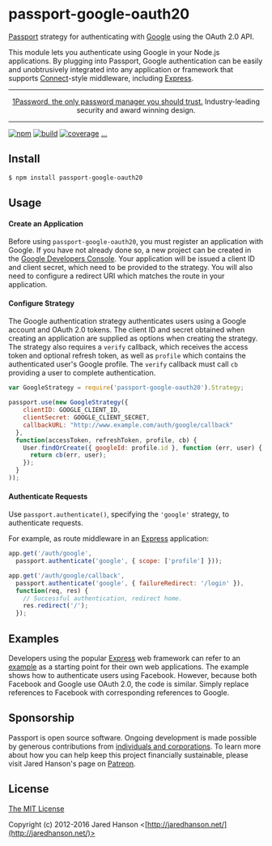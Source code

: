 # passport-google-oauth20

[Passport](http://passportjs.org/) strategy for authenticating with [Google](http://www.google.com/)
using the OAuth 2.0 API.

This module lets you authenticate using Google in your Node.js applications.
By plugging into Passport, Google authentication can be easily and
unobtrusively integrated into any application or framework that supports
[Connect](http://www.senchalabs.org/connect/)-style middleware, including
[Express](http://expressjs.com/).

---

<p align="center"><a href="http://www.tkqlhce.com/click-8907558-13433666" target="_top">1Password, the only password manager you should trust.</a> Industry-leading security and award winning design.</p>

---

[![npm](https://img.shields.io/npm/v/passport-google-oauth20.svg)](https://www.npmjs.com/package/passport-google-oauth20)
[![build](https://img.shields.io/travis/jaredhanson/passport-google-oauth2.svg)](https://travis-ci.org/jaredhanson/passport-google-oauth2)
[![coverage](https://img.shields.io/coveralls/jaredhanson/passport-google-oauth2.svg)](https://coveralls.io/github/jaredhanson/passport-google-oauth2)
[...](https://github.com/jaredhanson/passport-google-oauth2/wiki/Status)

## Install

```bash
$ npm install passport-google-oauth20
```

## Usage

#### Create an Application

Before using `passport-google-oauth20`, you must register an application with
Google.  If you have not already done so, a new project can be created in the
[Google Developers Console](https://console.developers.google.com/).
Your application will be issued a client ID and client secret, which need to be
provided to the strategy.  You will also need to configure a redirect URI which
matches the route in your application.

#### Configure Strategy

The Google authentication strategy authenticates users using a Google account
and OAuth 2.0 tokens.  The client ID and secret obtained when creating an
application are supplied as options when creating the strategy.  The strategy
also requires a `verify` callback, which receives the access token and optional
refresh token, as well as `profile` which contains the authenticated user's
Google profile.  The `verify` callback must call `cb` providing a user to
complete authentication.

```javascript
var GoogleStrategy = require('passport-google-oauth20').Strategy;

passport.use(new GoogleStrategy({
    clientID: GOOGLE_CLIENT_ID,
    clientSecret: GOOGLE_CLIENT_SECRET,
    callbackURL: "http://www.example.com/auth/google/callback"
  },
  function(accessToken, refreshToken, profile, cb) {
    User.findOrCreate({ googleId: profile.id }, function (err, user) {
      return cb(err, user);
    });
  }
));
```

#### Authenticate Requests

Use `passport.authenticate()`, specifying the `'google'` strategy, to
authenticate requests.

For example, as route middleware in an [Express](http://expressjs.com/)
application:

```javascript
app.get('/auth/google',
  passport.authenticate('google', { scope: ['profile'] }));

app.get('/auth/google/callback', 
  passport.authenticate('google', { failureRedirect: '/login' }),
  function(req, res) {
    // Successful authentication, redirect home.
    res.redirect('/');
  });
  ```

## Examples

Developers using the popular [Express](http://expressjs.com/) web framework can
refer to an [example](https://github.com/passport/express-4.x-facebook-example)
as a starting point for their own web applications.  The example shows how to
authenticate users using Facebook.  However, because both Facebook and Google
use OAuth 2.0, the code is similar.  Simply replace references to Facebook with
corresponding references to Google.

## Sponsorship

Passport is open source software.  Ongoing development is made possible by
generous contributions from [individuals and corporations](https://github.com/jaredhanson/passport/blob/master/SPONSORS.md).
To learn more about how you can help keep this project financially sustainable,
please visit Jared Hanson's page on [Patreon](https://www.patreon.com/jaredhanson).

## License

[The MIT License](http://opensource.org/licenses/MIT)

Copyright (c) 2012-2016 Jared Hanson <[http://jaredhanson.net/](http://jaredhanson.net/)>
